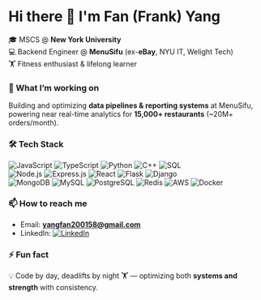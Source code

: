 # Hi there 👋 I'm Fan (Frank) Yang  

🎓 MSCS @ **New York University**  
💻 Backend Engineer @ **MenuSifu** (ex-**eBay**, NYU IT, Welight Tech)  
🏋️ Fitness enthusiast & lifelong learner  

### 🚀 What I’m working on
Building and optimizing **data pipelines & reporting systems** at MenuSifu, powering near real-time analytics for **15,000+ restaurants** (~20M+ orders/month).  

### 🛠️ Tech Stack
![JavaScript](https://img.shields.io/badge/-JavaScript-F7DF1E?logo=javascript&logoColor=black)
![TypeScript](https://img.shields.io/badge/-TypeScript-3178C6?logo=typescript&logoColor=white)
![Python](https://img.shields.io/badge/-Python-3776AB?logo=python&logoColor=white)
![C++](https://img.shields.io/badge/-C++-00599C?logo=c%2b%2b&logoColor=white)
![SQL](https://img.shields.io/badge/-SQL-4479A1?logo=mysql&logoColor=white)  
![Node.js](https://img.shields.io/badge/-Node.js-339933?logo=node.js&logoColor=white)
![Express.js](https://img.shields.io/badge/-Express.js-000000?logo=express&logoColor=white)
![React](https://img.shields.io/badge/-React-61DAFB?logo=react&logoColor=black)
![Flask](https://img.shields.io/badge/-Flask-000000?logo=flask&logoColor=white)
![Django](https://img.shields.io/badge/-Django-092E20?logo=django&logoColor=white)  
![MongoDB](https://img.shields.io/badge/-MongoDB-47A248?logo=mongodb&logoColor=white)
![MySQL](https://img.shields.io/badge/-MySQL-4479A1?logo=mysql&logoColor=white)
![PostgreSQL](https://img.shields.io/badge/-PostgreSQL-4169E1?logo=postgresql&logoColor=white)
![Redis](https://img.shields.io/badge/-Redis-DC382D?logo=redis&logoColor=white)
![AWS](https://img.shields.io/badge/-AWS-232F3E?logo=amazonaws&logoColor=white)
![Docker](https://img.shields.io/badge/-Docker-2496ED?logo=docker&logoColor=white)

### 📫 How to reach me
- Email: **yangfan200158@gmail.com**  
- LinkedIn: [![LinkedIn](https://img.shields.io/badge/LinkedIn-Connect-blue?logo=linkedin&logoColor=white)](https://www.linkedin.com/in/fanyang2001/)  

### ⚡ Fun fact
💡 Code by day, deadlifts by night 🏋️ — optimizing both **systems and strength** with consistency.  
